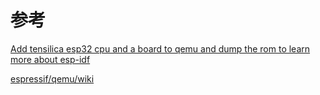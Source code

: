 
# 参考

[Add tensilica esp32 cpu and a board to qemu and dump the rom to learn more about esp-idf ](https://github.com/Ebiroll/qemu_esp32)

[espressif/qemu/wiki](https://github.com/espressif/qemu/wiki)